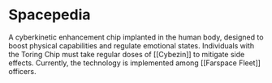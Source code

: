 # Spacepedia
A cyberkinetic enhancement chip implanted in the human body, designed to boost physical capabilities and regulate emotional states.
Individuals with the Toring Chip must take regular doses of [[Cybezin]] to mitigate side effects. Currently, the technology is implemented among [[Farspace Fleet]] officers.